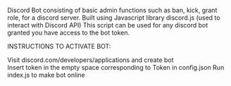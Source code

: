 Discord Bot consisting of basic admin functions such as ban, kick, grant role, for a discord server.
Built using Javascript library discord.js (used to interact with Discord API)
This script can be used for any discord bot granted you have access to the bot token.

INSTRUCTIONS TO ACTIVATE BOT:

Visit discord.com/developers/applications and create bot <br />
Insert token in the empty space corresponding to Token in config.json
Run index.js to make bot online
